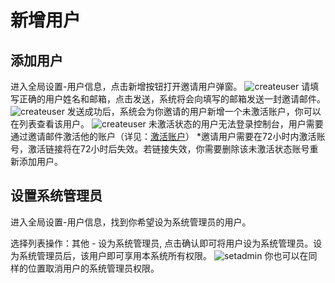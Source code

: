# 新增用户
## 添加用户
进入全局设置-用户信息，点击新增按钮打开邀请用户弹窗。
![createuser](https://docimages.blob.core.chinacloudapi.cn/images/Console/users/createuser1.png)
请填写正确的用户姓名和邮箱，点击发送，系统将会向填写的邮箱发送一封邀请邮件。
![createuser](https://docimages.blob.core.chinacloudapi.cn/images/Console/users/createuser2.png)
发送成功后，系统会为你邀请的用户新增一个未激活账户，你可以在列表查看该用户。
![createuser](https://docimages.blob.core.chinacloudapi.cn/images/Console/users/createuser3.png)
未激活状态的用户无法登录控制台，用户需要通过邀请邮件激活他的账户（详见：[激活账户](/articles-v2020.1\Console\activeAccount.md?_v=v2020.4)）
*邀请用户需要在72小时内激活账号，激活链接将在72小时后失效。若链接失效，你需要删除该未激活状态账号重新添加用户。


## 设置系统管理员
进入全局设置-用户信息，找到你希望设为系统管理员的用户。

选择列表操作：其他 - 设为系统管理员, 点击确认即可将用户设为系统管理员。设为系统管理员后，该用户即可享用本系统所有权限。
![setadmin](https://docimages.blob.core.chinacloudapi.cn/images/Console/users/setadmin.png)
你也可以在同样的位置取消用户的系统管理员权限。


<!-- 绑定角色（角色新增详见：[新增角色](../roles/createRoles.md?_v=v2020.4)），以确保用户在激活后可以正常使用控制台。
点击编辑角色按钮，打开编辑角色弹窗。
 ![createuser](https://docimages.blob.core.chinacloudapi.cn/images/Console/users/createuser4.png)
点击角色选择框，你可以在下拉选项中看到角色管理的全部角色。
![createuser](https://docimages.blob.core.chinacloudapi.cn/images/Console/users/createuser4.png)
你可以通过点击选项，选中下拉列表中的角色
 ![createuser](https://docimages.blob.core.chinacloudapi.cn/images/Console/users/createuser6.png)
若角色过多，你可以通过角色选择框，输入角色名称，敲击回车进行模糊查询。
![createuser](https://docimages.blob.core.chinacloudapi.cn/images/Console/users/createuser7.png)
选择完角色后，点击保存，完成用户与角色的绑定。 -->
